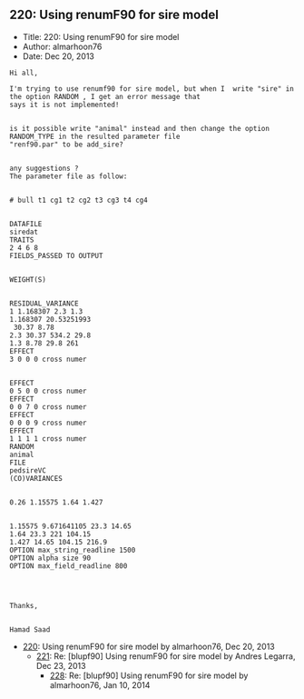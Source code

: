 ## 220: Using renumF90 for sire model

- Title: 220: Using renumF90 for sire model
- Author: almarhoon76
- Date: Dec 20, 2013
```
Hi all,

I'm trying to use renumf90 for sire model, but when I  write "sire" in the option RANDOM , I get an error message that
says it is not implemented!


is it possible write "animal" instead and then change the option RANDOM_TYPE in the resulted parameter file
"renf90.par" to be add_sire?


any suggestions ?
The parameter file as follow:


# bull t1 cg1 t2 cg2 t3 cg3 t4 cg4


DATAFILE
siredat
TRAITS
2 4 6 8
FIELDS_PASSED TO OUTPUT


WEIGHT(S)


RESIDUAL_VARIANCE
1 1.168307 2.3 1.3
1.168307 20.53251993
 30.37 8.78
2.3 30.37 534.2 29.8
1.3 8.78 29.8 261
EFFECT
3 0 0 0 cross numer


EFFECT
0 5 0 0 cross numer
EFFECT
0 0 7 0 cross numer
EFFECT
0 0 0 9 cross numer
EFFECT
1 1 1 1 cross numer
RANDOM
animal
FILE
pedsireVC
(CO)VARIANCES


0.26 1.15575 1.64 1.427


1.15575 9.671641105 23.3 14.65
1.64 23.3 221 104.15
1.427 14.65 104.15 216.9
OPTION max_string_readline 1500
OPTION alpha size 90
OPTION max_field_readline 800




Thanks,


Hamad Saad

```

- [220](0220.md): Using renumF90 for sire model by almarhoon76, Dec 20, 2013
    - [221](0221.md): Re: [blupf90] Using renumF90 for sire model by Andres Legarra, Dec 23, 2013
        - [228](0228.md): Re: [blupf90] Using renumF90 for sire model by almarhoon76, Jan 10, 2014
